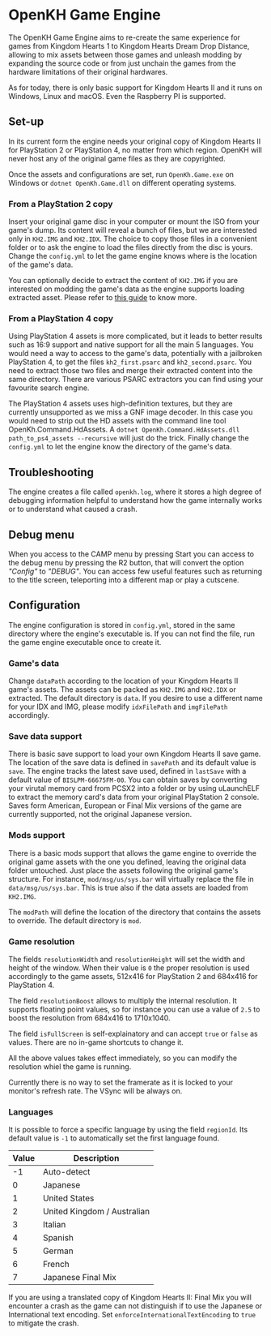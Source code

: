 # OpenKH Game Engine

The OpenKH Game Engine aims to re-create the same experience for games from Kingdom Hearts 1 to Kingdom Hearts Dream Drop Distance, allowing to mix assets between those games and unleash modding by expanding the source code or from just unchain the games from the hardware limitations of their original hardwares.

As for today, there is only basic support for Kingdom Hearts II and it runs on Windows, Linux and macOS. Even the Raspberry PI is supported.

## Set-up

In its current form the engine needs your original copy of Kingdom Hearts II for PlayStation 2 or PlayStation 4, no matter from which region. OpenKH will never host any of the original game files as they are copyrighted.

Once the assets and configurations are set, run `OpenKh.Game.exe` on Windows or `dotnet OpenKh.Game.dll` on different operating systems.

### From a PlayStation 2 copy

Insert your original game disc in your computer or mount the ISO from your game's dump. Its content will reveal a bunch of files, but we are interested only in `KH2.IMG` and `KH2.IDX`. The choice to copy those files in a convenient folder or to ask the engine to load the files directly from the disc is yours. Change the `config.yml` to let the game engine knows where is the location of the game's data.

You can optionally decide to extract the content of `KH2.IMG` if you are interested on modding the game's data as the engine supports loading extracted asset. Please refer to [this guide](../tool/CLI.IdxImg/index.md) to know more.

### From a PlayStation 4 copy

Using PlayStation 4 assets is more complicated, but it leads to better results such as 16:9 support and native support for all the main 5 languages. You would need a way to access to the game's data, potentially with a jailbroken PlayStation 4, to get the files `kh2_first.psarc` and `kh2_second.psarc`. You need to extract those two files and merge their extracted content into the same directory. There are various PSARC extractors you can find using your favourite search engine.

The PlayStation 4 assets uses high-definition textures, but they are currently unsupported as we miss a GNF image decoder. In this case you would need to strip out the HD assets with the command line tool OpenKh.Command.HdAssets. A `dotnet OpenKh.Command.HdAssets.dll path_to_ps4_assets --recursive` will just do the trick. Finally change the `config.yml` to let the engine know the directory of the game's data.

## Troubleshooting

The engine creates a file called `openkh.log`, where it stores a high degree of debugging information helpful to understand how the game internally works or to understand what caused a crash.

## Debug menu

When you access to the CAMP menu by pressing Start you can access to the debug menu by pressing the R2 button, that will convert the option _"Config"_ to _"DEBUG"_. You can access few useful features such as returning to the title screen, teleporting into a different map or play a cutscene.

## Configuration

The engine configuration is stored in `config.yml`, stored in the same directory where the engine's executable is. If you can not find the file, run the game engine executable once to create it.

### Game's data

Change `dataPath` according to the location of your Kingdom Hearts II game's assets. The assets can be packed as `KH2.IMG` and `KH2.IDX` or extracted. The default directory is `data`. If you desire to use a different name for your IDX and IMG, please modify `idxFilePath` and `imgFilePath` accordingly.

### Save data support

There is basic save support to load your own Kingdom Hearts II save game. The location of the save data is defined in `savePath` and its default value is `save`. The engine tracks the latest save used, defined in `lastSave` with a default value of `BISLPM-66675FM-00`. You can obtain saves by converting your virutal memory card from PCSX2 into a folder or by using uLaunchELF to extract the memory card's data from your original PlayStation 2 console. Saves form American, European or Final Mix versions of the game are currently supported, not the original Japanese version.

### Mods support

There is a basic mods support that allows the game engine to override the original game assets with the one you defined, leaving the original data folder untouched. Just place the assets following the original game's structure. For instance, `mod/msg/us/sys.bar` will virtually replace the file in `data/msg/us/sys.bar`. This is true also if the data assets are loaded from `KH2.IMG`.

The `modPath` will define the location of the directory that contains the assets to override. The default directory is `mod`.

### Game resolution

The fields `resolutionWidth` and `resolutionHeight` will set the width and height of the window. When their value is `0` the proper resolution is used accordingly to the game assets, 512x416 for PlayStation 2 and 684x416 for PlayStation 4.

The field `resolutionBoost` allows to multiply the internal resolution. It supports floating point values, so for instance you can use a value of `2.5` to boost the resolution from 684x416 to 1710x1040.

The field `isFullScreen` is self-explainatory and can accept `true` or `false` as values. There are no in-game shortcuts to change it.

All the above values takes effect immediately, so you can modify the resolution whiel the game is running.

Currently there is no way to set the framerate as it is locked to your monitor's refresh rate. The VSync will be always on.

### Languages

It is possible to force a specific language by using the field `regionId`. Its default value is `-1` to automatically set the first language found.

| Value | Description
|-------|------------
| -1    | Auto-detect
| 0     | Japanese
| 1     | United States
| 2     | United Kingdom / Australian
| 3     | Italian
| 4     | Spanish
| 5     | German
| 6     | French
| 7     | Japanese Final Mix

If you are using a translated copy of Kingdom Hearts II: Final Mix you will encounter a crash as the game can not distinguish if to use the Japanese or International text encoding. Set `enforceInternationalTextEncoding` to `true` to mitigate the crash.
